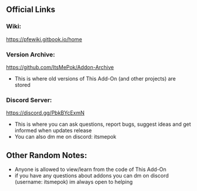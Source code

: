 
## Official Links

### Wiki:
https://pfewiki.gitbook.io/home

### Version Archive:
https://github.com/ItsMePok/Addon-Archive
- This is where old versions of This Add-On (and other projects) are stored

### Discord Server:
https://discord.gg/PbkBYcExmN
- This is where you can ask questions, report bugs, suggest ideas and get informed when updates release
- You can also dm me on discord: itsmepok

## Other Random Notes:
* Anyone is allowed to view/learn from the code of This Add-On
* if you have any questions about addons you can dm on discord (username: itsmepok) im always open to helping

